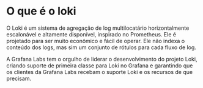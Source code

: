 # O que é o loki

O Loki é um sistema de agregação de log multilocatário horizontalmente escalonável e altamente disponível, inspirado no Prometheus. Ele é projetado para ser muito econômico e fácil de operar. Ele não indexa o conteúdo dos logs, mas sim um conjunto de rótulos para cada fluxo de log.

A Grafana Labs tem o orgulho de liderar o desenvolvimento do projeto Loki, criando suporte de primeira classe para Loki no Grafana e garantindo que os clientes da Grafana Labs recebam o suporte Loki e os recursos de que precisam.
